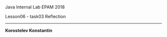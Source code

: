 Java Internal Lab EPAM 2018 

Lesson06 - task03 Reflection 
_______________________  
**Korostelev Konstantin**  